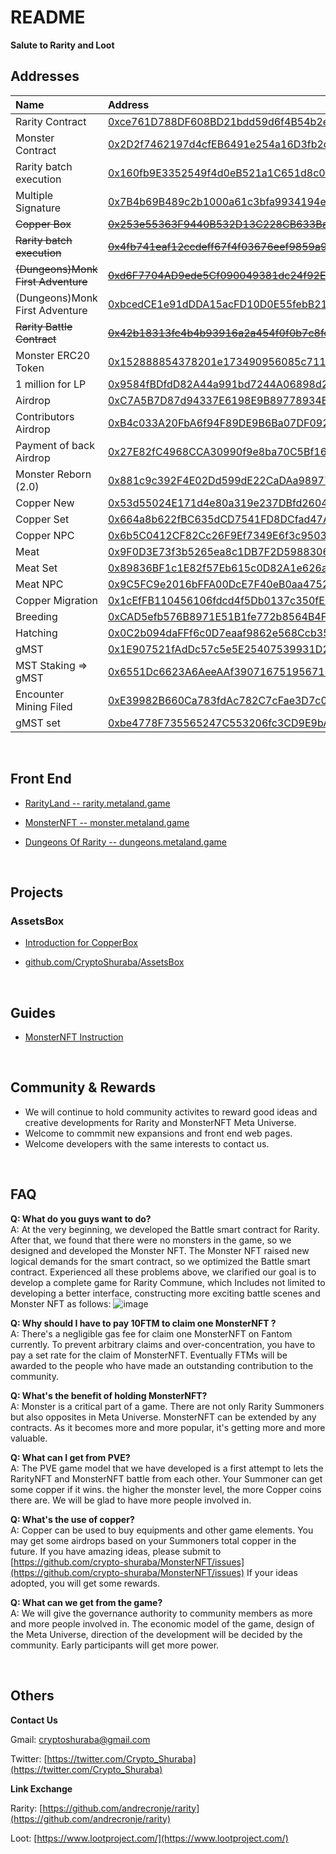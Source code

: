 # README


**Salute to Rarity and Loot**

## Addresses

| Name                   | Address                                                                                                              |
| :--------------------- | :------------------------------------------------------------------------------------------------------------------- |
| Rarity Contract        | [0xce761D788DF608BD21bdd59d6f4B54b2e27F25Bb](https://ftmscan.com/address/0xce761D788DF608BD21bdd59d6f4B54b2e27F25Bb) |
| Monster Contract       | [0x2D2f7462197d4cfEB6491e254a16D3fb2d2030EE](https://ftmscan.com/address/0x2D2f7462197d4cfEB6491e254a16D3fb2d2030EE) |
| Rarity batch execution| [0x160fb9E3352549f4d0eB521a1C651d8c0FBb1f07](https://ftmscan.com/address/0x160fb9E3352549f4d0eB521a1C651d8c0FBb1f07) |
| Multiple Signature | [0x7B4b69B489c2b1000a61c3bfa9934194eCE68159](https://ftmscan.com/address/0x7B4b69B489c2b1000a61c3bfa9934194eCE68159) |
| ~~Copper Box~~ | [~~0x253e55363F9440B532D13C228CB633Bac94F3b7C~~](https://ftmscan.com/address/0x253e55363F9440B532D13C228CB633Bac94F3b7C) |
| ~~Rarity batch execution~~ | [~~0x4fb741eaf12ccdeff67f4f03676eef9859a9faa8~~](https://ftmscan.com/address/0x4fb741eaf12ccdeff67f4f03676eef9859a9faa8) |
| ~~(Dungeons)Monk First Adventure~~ | [~~0xd6F7704AD9ede5Cf090049381dc24f92Ee0ED7e9~~](https://ftmscan.com/address/0xd6F7704AD9ede5Cf090049381dc24f92Ee0ED7e9) |
| (Dungeons)Monk First Adventure | [0xbcedCE1e91dDDA15acFD10D0E55febB21FC6Aa38](https://ftmscan.com/address/0xbcedCE1e91dDDA15acFD10D0E55febB21FC6Aa38) |
| ~~Rarity Battle Contract~~ | [~~0x42b18313fc4b4b93916a2a454f0f0b7c8fde27c7~~](https://ftmscan.com/address/0x42b18313fc4b4b93916a2a454f0f0b7c8fde27c7) |
| Monster ERC20 Token | [0x152888854378201e173490956085c711f1DeD565](https://ftmscan.com/address/0x152888854378201e173490956085c711f1DeD565) |
| 1 million for LP | [0x9584fBDfdD82A44a991bd7244A06898d2F79eAd2](https://ftmscan.com/address/0x9584fBDfdD82A44a991bd7244A06898d2F79eAd2) |
| Airdrop | [0xC7A5B7D87d94337E6198E9B89778934BB4ABE410](https://ftmscan.com/address/0xC7A5B7D87d94337E6198E9B89778934BB4ABE410) |
| Contributors Airdrop | [0xB4c033A20FbA6f94F89DE9B6Ba07DF092E4f5DB9](https://ftmscan.com/address/0xB4c033A20FbA6f94F89DE9B6Ba07DF092E4f5DB9) |
| Payment of back Airdrop | [0x27E82fC4968CCA30990f9e8ba70C5Bf16DB22b90](https://ftmscan.com/address/0x27E82fC4968CCA30990f9e8ba70C5Bf16DB22b90) |
| Monster Reborn (2.0) | [0x881c9c392F4E02Dd599dE22CaDAa98977c4CFB90](https://ftmscan.com/address/0x881c9c392F4E02Dd599dE22CaDAa98977c4CFB90) |
| Copper New | [0x53d55024E171d4e80a319e237DBfd26041B86873](https://ftmscan.com/address/0x53d55024E171d4e80a319e237DBfd26041B86873) |
| Copper Set | [0x664a8b622fBC635dCD7541FD8DCfad47A4239C9D](https://ftmscan.com/address/0x664a8b622fBC635dCD7541FD8DCfad47A4239C9D) |
| Copper NPC | [0x6b5C0412CF82Cc26F9Ef7349E6f3c950314a80ad](https://ftmscan.com/address/0x6b5C0412CF82Cc26F9Ef7349E6f3c950314a80ad) |
| Meat | [0x9F0D3E73f3b5265ea8c1DB7F2D59883062d463ad](https://ftmscan.com/address/0x9F0D3E73f3b5265ea8c1DB7F2D59883062d463ad) |
| Meat Set | [0x89836BF1c1E82f57Eb615c0D82A1e626aEd50EF8](https://ftmscan.com/address/0x89836BF1c1E82f57Eb615c0D82A1e626aEd50EF8) |
| Meat NPC | [0x9C5FC9e2016bFFA00DcE7F40eB0aa475238A39Ce](https://ftmscan.com/address/0x9C5FC9e2016bFFA00DcE7F40eB0aa475238A39Ce) |
| Copper Migration | [0x1cEfFB110456106fdcd4f5Db0137c350fEbF8A81](https://ftmscan.com/address/0x1cEfFB110456106fdcd4f5Db0137c350fEbF8A81) |
| Breeding | [0xCAD5efb576B8971E51B1fe772b8564B4FB93a55a](https://ftmscan.com/address/0xCAD5efb576B8971E51B1fe772b8564B4FB93a55a) |
| Hatching | [0x0C2b094daFFf6c0D7eaaf9862e568Ccb35049C23](https://ftmscan.com/address/0x0C2b094daFFf6c0D7eaaf9862e568Ccb35049C23) |
| gMST | [0x1E907521fAdDc57c5e5E25407539931D28589D06](https://ftmscan.com/address/0x1E907521fAdDc57c5e5E25407539931D28589D06) |
| MST Staking => gMST | [0x6551Dc6623A6AeeAAf3907167519567121769Fb9](https://ftmscan.com/address/0x6551Dc6623A6AeeAAf3907167519567121769Fb9) |
| Encounter Mining Filed | [0xE39982B660Ca783fdAc782C7cFae3D7c00477490](https://ftmscan.com/address/0xE39982B660Ca783fdAc782C7cFae3D7c00477490) |
| gMST set | [0xbe4778F735565247C553206fc3CD9E9bA3FDba81](https://ftmscan.com/address/0xbe4778F735565247C553206fc3CD9E9bA3FDba81) |

<br />

## Front End

- [RarityLand -- rarity.metaland.game](https://rarity.metaland.game/)

- [MonsterNFT -- monster.metaland.game](https://monster.metaland.game/)

- [Dungeons Of Rarity -- dungeons.metaland.game](http://dungeons.metaland.game/)

<br />

## Projects

### AssetsBox

- [Introduction for CopperBox](https://medium.com/@cryptoshuraba/introduction-for-copper-box-1add78d8b0bc)

- [github.com/CryptoShuraba/AssetsBox](https://github.com/CryptoShuraba/AssetsBox)

<br />

## Guides

- [MonsterNFT Instruction](https://medium.com/@cryptoshuraba/monsternft-instruction-7c238fed7042)

<br />

## Community & Rewards

- We will continue to hold community activites to reward good ideas and creative developments for Rarity and MonsterNFT Meta Universe.
- Welcome to commmit new expansions and front end web pages.
- Welcome developers with the same interests to contact us.

<br />

## FAQ

**Q: What do you guys want to do?**  
A: At the very beginning, we developed the Battle smart contract for Rarity. After that, we found that there were no monsters in the game, so we designed and developed the Monster NFT. The Monster NFT raised new logical demands for the smart contract, so we optimized the Battle smart contract. Experienced all these problems above, we clarified our goal is to develop a complete game for Rarity Commune, which Includes not limited to developing a better interface, constructing more exciting battle scenes and Monster NFT as follows:
![image](https://user-images.githubusercontent.com/90686742/134322059-9be061db-c6ec-4921-8145-5407012265a8.png)

**Q: Why should I have to pay 10FTM to claim one MonsterNFT ?**  
A: There's a negligible gas fee for claim one MonsterNFT on Fantom currently. To prevent arbitrary claims and over-concentration, you have to pay a set rate for the claim of MonsterNFT. Eventually FTMs will be awarded to the people who have made an outstanding contribution to the community.

**Q: What's the benefit of holding MonsterNFT?**  
A: Monster is a critical part of a game. There are not only Rarity Summoners but also opposites in Meta Universe. MonsterNFT can be extended by any contracts. As it becomes more and more popular, it's getting more and more valuable.

**Q: What can I get from PVE?**  
A: The PVE game model that we have developed is a first attempt to lets the RarityNFT and MonsterNFT  battle from each other. Your Summoner can get some copper if it wins. the higher the monster level, the more Copper coins there are. We will be glad to have more people involved in.

**Q: What's the use of copper?**  
A: Copper can be used to buy equipments and other game elements. You may get some airdrops based on your Summoners total copper in the future. If you have amazing ideas, please submit to [https://github.com/crypto-shuraba/MonsterNFT/issues](https://github.com/crypto-shuraba/MonsterNFT/issues) 
If your ideas adopted, you will get some rewards.

**Q: What can we get from the game?**  
A: We will give the governance authority to community members as more and more people involved in. The economic model of the game,  design of the Meta Universe, direction of the development will be decided by the community. Early participants will get more power.

<br />

## Others 

**Contact Us**

Gmail: [cryptoshuraba@gmail.com](mailto:cryptoshuraba@gmail.com)

Twitter: [https://twitter.com/Crypto_Shuraba](https://twitter.com/Crypto_Shuraba)

**Link Exchange**

Rarity: [https://github.com/andrecronje/rarity](https://github.com/andrecronje/rarity)

Loot: [https://www.lootproject.com/](https://www.lootproject.com/)
